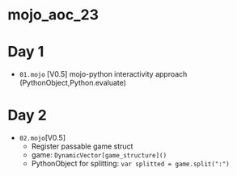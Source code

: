 # mojo_aoc_23
# Day 1
- ```01.mojo``` [V0.5]
mojo-python interactivity approach (PythonObject,Python.evaluate)
# Day 2
- ```02.mojo```[V0.5]
  - Register passable game struct
  - game: ```DynamicVector[game_structure]()```
  - PythonObject for splitting: ```var splitted = game.split(":")```
